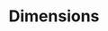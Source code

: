 ---
bigquery: https://console.cloud.google.com/bigquery?p=covid-19-dimensions-ai&page=table&d=data&t=publications
contributors: Digital Science, https://www.digital-science.com/
cost: Free for personal, non-commercial use.
description: Dimensions contains more than 100 million publications, ranging from
  articles published in scholarly journals, books and book chapters, to preprints
  and conference proceedings. All publications are contextualized with linked data
  sets, funding, publications, patents, clinical trials, and policy documents. You
  can also view associated categories, funders, institutions, and researcher profiles.
documentation: https://docs.dimensions.ai/bigquery/index.html
last_edit: 04/08/2022, 19:32:36
location: https://www.dimensions.ai/products/free/
maintained_by: Digital Science, https://www.digital-science.com/
schema_fields:
- funding_amount
- clinical_trial_ids
- authors
- grant_number
- funding_nzd
- date_imported_gbq
- status
- researcher_ids
- open_access_categories_v2
- proceedings_title
- acronyms
- funding_usd
- assignee_orgs
- date_online
- resulting_publication_doi
- category_icrp_ct
- priority_year
- funder_org_acronyms
- original_title
- start_date
- doi
- family_count
- established
- investigators
- external_ids
- funder_org
- citations
- category_hrcs_hc
- source_id
- filing_year
- book_title
- funding_gbp
- publication_year
- category_sdg
- funder_countries
- funding_cny
- funding_details
- expiration_year
- current_assignee
- date_normal
- family_id
- funding_cad
- types
- filing_date
- funding_jpy
- category_hrcs_rac
- labels
- id
- editors
- metrics
- inventor_names
- email_address
- linkout
- end_date
- category_for
- isbn
- priority_date
- publisher
- patent_ids
- research_orgs
- research_org_state_names
- start_year
- category_uoa
- cpc
- category_rcdc
- description
- associated_publication_pmid
- date
- language
- links
- jurisdiction
- journal_lists
- volume
- year
- original_abstract
- legal_status
- open_access_categories
- brief_title
- aliases
- active_years
- funding_currency
- created_date
- acknowledgements
- organisation_details
- cited_by_ids
- funder_org_state_codes
- date_print
- granted_date
- date_modified
- funder_orgs
- publication_date
- expiration_date
- book_series_title
- assignee_countries
- reference_ids
- kind
- original_assignee_orgs
- category_bra
- eisbn
- resulting_publication_ids
- subtitles
- pmid
- funder_org_countries
- legal_events
- pages
- granted_year
- repository_name
- research_org_cities
- funder_org_cities
- license
- funding_chf
- funding_eur
- pmcid
- arxiv_id
- funding_aud
- repository_id
- filing_status
- name
- current_assignee_orgs
- publication_ids
- embargo_date
- current_assignee_countries
- concepts
- issue
- associated_publication_doi
- research_org_countries
- category_icrp_cso
- wikipedia_url
- supporting_grant_ids
- associated_grant_ids
- original_assignee_countries
- acronym
- interventions
- citations_count
- type
- categories
- conditions
- repository_url
- ipcr
- registry
- conference
- end_year
- application_number
- mesh_headings
- parent_id
- relationships
- address
- associated_publication_arxiv_id
- abstract
- altmetrics
- associated_publication_id
- foa_number
- category_hra
- research_org_state_codes
- title
- gender
- research_org_country_names
- phase
- original_assignee
- date_inserted
- journal
- research_org_city_names
- mesh_terms
- citation_string
- family_members_ids
shortname: dimensions
tags:
- scholarly literature
- patents
- funding
- clinical trials
- academic profiles
terms_of_use: 'Use of both the Dimensions COVID-19 dataset and full Dimensions dataset
  are subject to the Dimensions Terms of use: https://www.dimensions.ai/policies-terms-legal '
title: Dimensions
uuid: dcff88bd-fe6b-4fdb-8159-809bf9d7bc1c
---